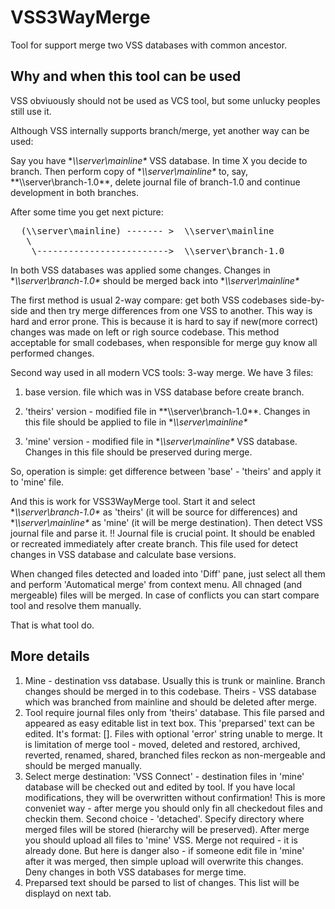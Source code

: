 VSS3WayMerge
============

Tool for support merge two VSS databases with common ancestor.

Why and when this tool can be used
------------
VSS obviuously should not be used as VCS tool, but some unlucky peoples still use it.

Although VSS internally supports branch/merge, yet another way can be used:

Say you have **\\\\server\mainline\** VSS database. In time X you decide to branch. Then perform copy of **\\\\server\mainline\** to, say, **\\\\server\branch-1.0\**, delete journal file of branch-1.0 and continue development in both 
branches.

After some time you get next picture:

<pre>
  (\\server\mainline) ------- >  \\server\mainline
   \
    \------------------------->  \\server\branch-1.0
</pre>

In both VSS databases was applied some changes. Changes in **\\\\server\branch-1.0\** should be merged back into **\\\\server\mainline\**

The first method is usual 2-way compare:
get both VSS codebases side-by-side and then try merge differences from one VSS to another. This way is hard and error prone. This is because it is hard to say if new(more correct) changes was made on left or righ source codebase. This method acceptable for small codebases, when responsible for merge guy know all performed changes.

Second way used in all modern VCS tools: 3-way merge. We have 3 files:

1. base version. file which was in VSS database before create branch.

2. 'theirs' version - modified file in **\\\\server\branch-1.0\**. Changes in this file should be applied to file in **\\\\server\mainline\** 

3. 'mine' version - modified file in **\\\\server\mainline\** VSS database. Changes in this file should be preserved during merge.

So, operation is simple: get difference between 'base' - 'theirs' and apply it to 'mine' file.

And this is work for VSS3WayMerge tool. Start it and select **\\\\server\branch-1.0\** as 'theirs' (it will be source for differences) and **\\\\server\mainline\** as 'mine' (it will be merge destination).
Then detect VSS journal file and parse it. !! Journal file is crucial point. It should be enabled or recreated immediately after create branch. This file used for detect changes in VSS database and calculate base versions.

When changed files detected and loaded into 'Diff' pane, just select all them and perform 'Automatical merge' from context menu. All chnaged (and mergeable) files will be merged. In case of conflicts you can start compare tool and resolve them manually. 

That is what tool do.

More details
--------------

1. Mine - destination vss database. Usually this is trunk or mainline. Branch changes should be merged in to this codebase. Theirs - VSS database which was branched from mainline and should be deleted after merge.
2. Tool require journal files only from 'theirs' database. This file parsed and appeared as easy editable list in text box. This 'preparsed' text can be edited. It's format: <file spec><tab><base version>[<tab><error>]. Files with optional 'error' string unable to merge. It is limitation of merge tool - moved, deleted and restored, archived, reverted, renamed, shared, branched files reckon as non-mergeable and should be merged manually.
3. Select merge destination: 'VSS Connect' - destination files in 'mine' database will be checked out and edited by tool. If you have local modifications, they will be overwritten without confirmation! This is more conveniet way - after merge you should only fin all checkedout files and checkin them. Second choice - 'detached'. Specify directory where merged files will be stored (hierarchy will be preserved). After merge you should upload all files to 'mine' VSS. Merge not required - it is already done. But here is danger also - if someone edit file in 'mine' after it was merged, then simple upload will overwrite this changes. Deny changes in both VSS databases for merge time.
4. Preparsed text should be parsed to list of changes. This list will be displayd on next tab.
